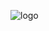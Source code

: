 ![logo]([https://github.com/gauravbisen1/gauravbisen1/blob/main/GAURAV%20BISEN2.png](https://github.com/gauravbisen1/gauravbisen1/blob/main/poster.png))

